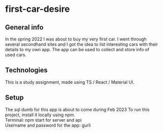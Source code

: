 # first-car-desire

## General info

In the spring 2022 I was about to buy my very first car. I went through several secondhand sites and I got the idea to list interesting cars with their details to my own app. The app can be used to collect and store info of used cars.

## Technologies

This is a study assignment, made using TS / React / Material UI.

## Setup

The sql dumb for this app is about to come during Feb 2023
To run this project, install it locally using npm.  
Terminal: npm start for server and api  
Username and password for the app: gurli
